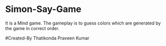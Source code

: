 # Simon-Say-Game
It is a Mind game. The gameplay is to guess colors which are generated by the game in correct order.

#Created-By
Thatikonda Praveen Kumar

